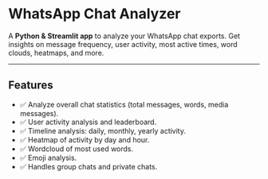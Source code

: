 # WhatsApp Chat Analyzer

A **Python & Streamlit app** to analyze your WhatsApp chat exports. Get insights on message frequency, user activity, most active times, word clouds, heatmaps, and more.  

---

## **Features**

- ✅ Analyze overall chat statistics (total messages, words, media messages).  
- ✅ User activity analysis and leaderboard.  
- ✅ Timeline analysis: daily, monthly, yearly activity.  
- ✅ Heatmap of activity by day and hour.  
- ✅ Wordcloud of most used words.  
- ✅ Emoji analysis.  
- ✅ Handles group chats and private chats.  

